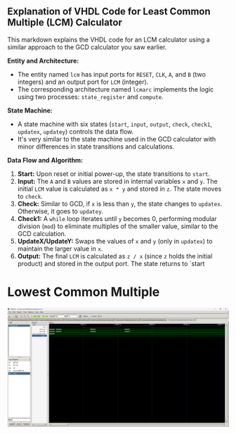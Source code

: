 ## Explanation of VHDL Code for Least Common Multiple (LCM) Calculator

This markdown  explains the VHDL code for an LCM calculator using a similar approach to the GCD calculator you saw earlier.

**Entity and Architecture:**

- The entity named `lcm` has input ports for `RESET`, `CLK`, `A`, and `B` (two integers) and an output port for `LCM` (integer).
- The corresponding architecture named `lcmarc` implements the logic using two processes: `state_register` and `compute`.

**State Machine:**

- A state machine with six states (`start`, `input`, `output`, `check`, `check1`, `updatex`, `updatey`) controls the data flow.
- It's very similar to the state machine used in the GCD calculator with minor differences in state transitions and calculations.

**Data Flow and Algorithm:**

1. **Start:** Upon reset or initial power-up, the state transitions to `start`.
2. **Input:** The `A` and `B` values are stored in internal variables `x` and `y`. The initial `LCM` value is calculated as `x * y` and stored in `z`. The state moves to `check`.
3. **Check:** Similar to GCD, if `x` is less than `y`, the state changes to `updatex`. Otherwise, it goes to `updatey`.
4. **Check1:** A `while` loop iterates until `y` becomes 0, performing modular division (`mod`) to eliminate multiples of the smaller value, similar to the GCD calculation.
5. **UpdateX/UpdateY:** Swaps the values of `x` and `y` (only in `updatex`) to maintain the larger value in `x`.
6. **Output:** The final `LCM` is calculated as `z / x` (since `z` holds the initial product) and stored in the output port. The state returns to `start

# Lowest Common Multiple
![Alt text](../Images/lcmam.png)
